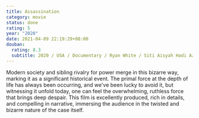 ```yaml
---
title: Assassination
category: movie
status: done
rating: 5
year: "2020"
date: 2021-04-09 22:19:29+08:00
douban:
  rating: 8.3
  subtitle: 2020 / USA / Documentary / Ryan White / Siti Aisyah Hadi Azmi
---
```


Modern society and sibling rivalry for power merge in this bizarre way, marking it as a significant historical event. The primal force at the depth of life has always been occurring, and we've been lucky to avoid it, but witnessing it unfold today, one can feel the overwhelming, ruthless force that brings deep despair. This film is excellently produced, rich in details, and compelling in narrative, immersing the audience in the twisted and bizarre nature of the case itself.
